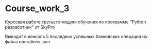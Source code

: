 # Course_work_3
Курсовая работа третьего модуля обучения по программе "Python разработчик" от SkyPro

Выводит в консоль 5 последних успешных банковских операций из файла  operations.json
